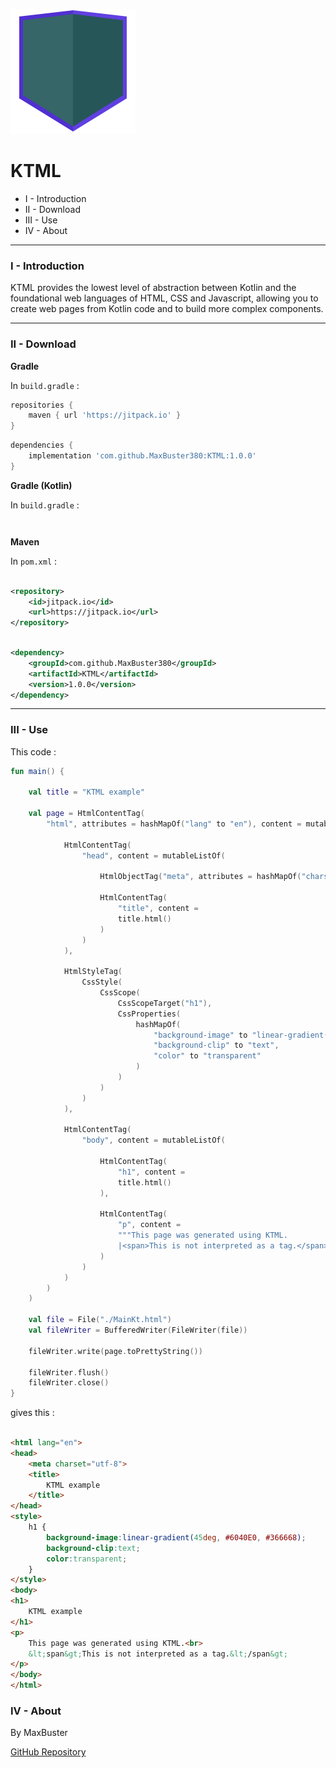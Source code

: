 ![icon.svg](icon.svg)

# KTML

- I - Introduction
- II - Download
- III - Use
- IV - About

---

### I - Introduction

KTML provides the lowest level of abstraction between Kotlin and the foundational web languages of HTML, CSS and
Javascript,
allowing you to create web pages from Kotlin code and to build more complex components.

---

### II - Download

__Gradle__

In `build.gradle` :

```gradle
repositories {
	maven { url 'https://jitpack.io' }
}
```

```gradle
dependencies {
	implementation 'com.github.MaxBuster380:KTML:1.0.0'
}
```

__Gradle (Kotlin)__

In `build.gradle` :

```kt

```

```kt

```

__Maven__

In `pom.xml` :

```xml

<repository>
    <id>jitpack.io</id>
    <url>https://jitpack.io</url>
</repository>
```

```xml

<dependency>
    <groupId>com.github.MaxBuster380</groupId>
    <artifactId>KTML</artifactId>
    <version>1.0.0</version>
</dependency>
```

---

### III - Use

This code :

```kt
fun main() {

    val title = "KTML example"

    val page = HtmlContentTag(
        "html", attributes = hashMapOf("lang" to "en"), content = mutableListOf(

            HtmlContentTag(
                "head", content = mutableListOf(

                    HtmlObjectTag("meta", attributes = hashMapOf("charset" to "utf-8")),

                    HtmlContentTag(
                        "title", content =
                        title.html()
                    )
                )
            ),

            HtmlStyleTag(
                CssStyle(
                    CssScope(
                        CssScopeTarget("h1"),
                        CssProperties(
                            hashMapOf(
                                "background-image" to "linear-gradient(45deg, #6040E0, #366668)",
                                "background-clip" to "text",
                                "color" to "transparent"
                            )
                        )
                    )
                )
            ),

            HtmlContentTag(
                "body", content = mutableListOf(

                    HtmlContentTag(
                        "h1", content =
                        title.html()
                    ),

                    HtmlContentTag(
                        "p", content =
                        """This page was generated using KTML.
                        |<span>This is not interpreted as a tag.</span>""".trimMargin().html()
                    )
                )
            )
        )
    )

    val file = File("./MainKt.html")
    val fileWriter = BufferedWriter(FileWriter(file))

    fileWriter.write(page.toPrettyString())

    fileWriter.flush()
    fileWriter.close()
}
```

gives this :

```html

<html lang="en">
<head>
    <meta charset="utf-8">
    <title>
        KTML example
    </title>
</head>
<style>
    h1 {
		background-image:linear-gradient(45deg, #6040E0, #366668);
		background-clip:text;
		color:transparent;
	}
</style>
<body>
<h1>
    KTML example
</h1>
<p>
    This page was generated using KTML.<br>
    &lt;span&gt;This is not interpreted as a tag.&lt;/span&gt;
</p>
</body>
</html>
```

### IV - About

By MaxBuster

[GitHub Repository](https://github.com/MaxBuster380/KTML)